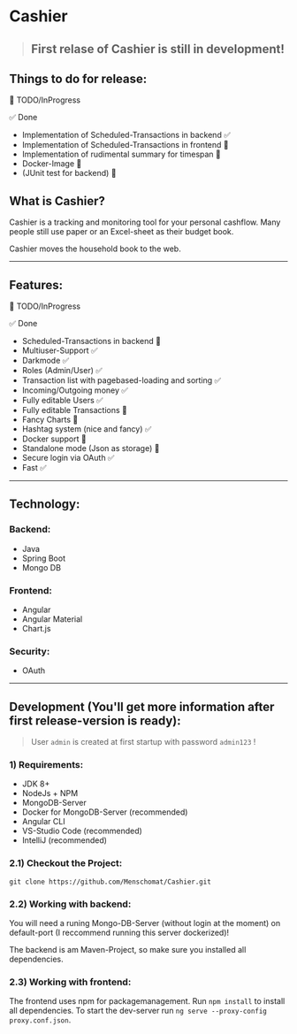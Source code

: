 # Cashier

> ## First relase of Cashier is still in development!

## Things to do for release:
:construction: TODO/InProgress

:white_check_mark: Done

* Implementation of Scheduled-Transactions in backend :white_check_mark:
* Implementation of Scheduled-Transactions in frontend :construction:
* Implementation of rudimental summary for timespan :construction:
* Docker-Image :construction:
* (JUnit test for backend) :construction:

## What is Cashier?

Cashier is a tracking and monitoring tool for your personal cashflow. Many people still use paper or an Excel-sheet as their budget book.

Cashier moves the household book to the web.

---

## Features:
:construction: TODO/InProgress

:white_check_mark: Done

* Scheduled-Transactions in backend :construction:
* Multiuser-Support :white_check_mark:
* Darkmode :white_check_mark:
* Roles (Admin/User) :white_check_mark:
* Transaction list with pagebased-loading and sorting :white_check_mark:
* Incoming/Outgoing money :white_check_mark:
* Fully editable Users :white_check_mark:
* Fully editable Transactions :construction:
* Fancy Charts :construction:
* Hashtag system (nice and fancy) :white_check_mark:
* Docker support :construction:
* Standalone mode (Json as storage) :construction:
* Secure login via OAuth :white_check_mark: 
* Fast :white_check_mark:

---

## Technology:

### Backend:
* Java
* Spring Boot
* Mongo DB

### Frontend:
* Angular
* Angular Material
* Chart.js

### Security:
* OAuth

---

## Development (You'll get more information after first release-version is ready):

>User `admin` is created at first startup with password `admin123` !

### 1) Requirements:
* JDK 8+
* NodeJs + NPM
* MongoDB-Server
* Docker for MongoDB-Server (recommended)
* Angular CLI
* VS-Studio Code (recommended)
* IntelliJ (recommended)


### 2.1) Checkout the Project:

`git clone https://github.com/Menschomat/Cashier.git`

### 2.2) Working with backend:

You will need a runing Mongo-DB-Server (without login at the moment) on default-port (I reccommend running this server dockerized)!

The backend is am Maven-Project, so make sure you installed all dependencies.

### 2.3) Working with frontend:

The frontend uses npm for packagemanagement. Run `npm install` to install all dependencies. To start the dev-server run `ng serve --proxy-config proxy.conf.json`.
